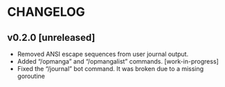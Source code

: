 # CHANGELOG

## v0.2.0 [unreleased]

-   Removed ANSI escape sequences from user journal output.
-   Added “/opmanga” and “/opmangalist” commands. [work-in-progress]
-   Fixed the “/journal” bot command. It was broken due to a missing goroutine
